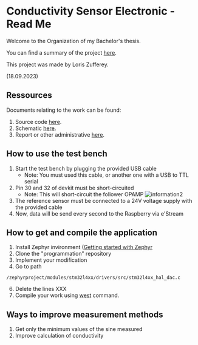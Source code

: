 # Conductivity Sensor Electronic - Read Me
Welcome to the Organization of my Bachelor's thesis. 

You can find a summary of the project [here](thesis-summary.pdf).

This project was made by Loris Zufferey.

(18.09.2023)
## Ressources
Documents relating to the work can be found:
  1. Source code [here](https://github.com/Bachelor-Work-Zufferey/programation).
  2. Schematic [here](https://github.com/Bachelor-Work-Zufferey/electronic).
  3. Report or other administrative [here](https://github.com/Bachelor-Work-Zufferey/administrative).
## How to use the test bench 
  1. Start the test bench by plugging the provided USB cable
     - Note: You must used this cable, or another one with a USB to TTL serial
  2. Pin 30 and 32 of devkit must be short-circuited
     - Note: This will short-circuit the follower OPAMP
![information2](https://github.com/Bachelor-Work-Zufferey/.github/assets/54267681/9f06b5da-e5b5-4741-bee4-51b29b572153)
  3. The reference sensor must be connected to a 24V voltage supply with the provided cable
  4. Now, data will be send every second to the Raspberry via e'Stream

## How to get and compile the application
  1. Install Zephyr invironment ([Getting started with Zephyr](https://docs.zephyrproject.org/latest/develop/getting_started/index.html)
  2. Clone the "programmation" repository
  3. Implement your modification
  4. Go to path
````
/zephyrproject/modules/stm32l4xx/drivers/src/stm32l4xx_hal_dac.c
```` 
  6. Delete the lines XXX
  7. Compile your work using [west](https://docs.zephyrproject.org/latest/develop/west/index.html) command.

## Ways to improve measurement methods
  1. Get only the minimum values of the sine measured
  2. Improve calculation of conductivity
